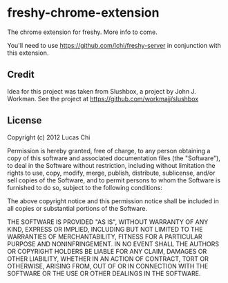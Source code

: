 freshy-chrome-extension
=======================

The chrome extension for freshy.  More info to come. 

You'll need to use https://github.com/lchi/freshy-server in conjunction with this extension.

Credit
------
Idea for this project was taken from Slushbox, a project by John J. Workman.  See the project at https://github.com/workmajj/slushbox

License
-------
Copyright (c) 2012 Lucas Chi

Permission is hereby granted, free of charge, to any person obtaining a copy of this software and associated documentation files (the "Software"), to deal in the Software without restriction, including without limitation the rights to use, copy, modify, merge, publish, distribute, sublicense, and/or sell copies of the Software, and to permit persons to whom the Software is furnished to do so, subject to the following conditions:

The above copyright notice and this permission notice shall be included in all copies or substantial portions of the Software.

THE SOFTWARE IS PROVIDED "AS IS", WITHOUT WARRANTY OF ANY KIND, EXPRESS OR IMPLIED, INCLUDING BUT NOT LIMITED TO THE WARRANTIES OF MERCHANTABILITY, FITNESS FOR A PARTICULAR PURPOSE AND NONINFRINGEMENT. IN NO EVENT SHALL THE AUTHORS OR COPYRIGHT HOLDERS BE LIABLE FOR ANY CLAIM, DAMAGES OR OTHER LIABILITY, WHETHER IN AN ACTION OF CONTRACT, TORT OR OTHERWISE, ARISING FROM, OUT OF OR IN CONNECTION WITH THE SOFTWARE OR THE USE OR OTHER DEALINGS IN THE SOFTWARE.